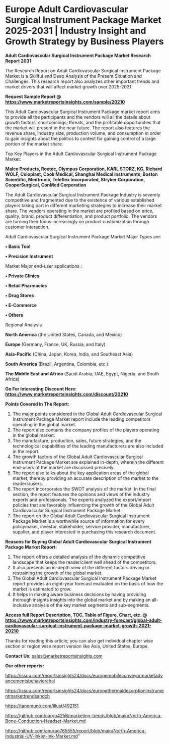 # Europe Adult Cardiovascular Surgical Instrument Package Market 2025-2031 | Industry Insight and Growth Strategy by Business Players

<strong>Adult Cardiovascular Surgical Instrument Package Market Research Report 2031</strong>

The Research Report on Adult Cardiovascular Surgical Instrument Package Market is a Skillful and Deep Analysis of the Present Situation and Challenges. This research report also analyzes other important trends and market drivers that will affect market growth over 2025-2031.

<strong>Request Sample Report @ <a href=https://www.marketreportsinsights.com/sample/20210>https://www.marketreportsinsights.com/sample/20210</a></strong>

This Adult Cardiovascular Surgical Instrument Package market report aims to provide all the participants and the vendors will all the details about growth factors, shortcomings, threats, and the profitable opportunities that the market will present in the near future. The report also features the revenue share, industry size, production volume, and consumption in order to gain insights about the politics to contest for gaining control of a large portion of the market share.

Top Key Players in the Adult Cardiovascular Surgical Instrument Package Market:

<strong>Malco Products, Roxtec, Olympus Corporation, KARL STORZ, KG, Richard WOLF, Coloplast, Cook Medical, Shanghai Medical Instruments, Boston Scientific, Medtronic, Teleflex Incorporated, Stryker Corporation, CooperSurgical, ConMed Corporation</strong>

The Adult Cardiovascular Surgical Instrument Package Industry is severely competitive and fragmented due to the existence of various established players taking part in different marketing strategies to increase their market share. The vendors operating in the market are profiled based on price, quality, brand, product differentiation, and product portfolio. The vendors are turning their focus increasingly on product customization through customer interaction.

Adult Cardiovascular Surgical Instrument Package Market Major Types are:

<strong>• Basic Tool

• Precision Instrument</strong>

Market Major end-user applications :

<strong>• Private Clinics

• Retail Pharmacies

• Drug Stores

• E-Commerce

• Others</strong>

Regional Analysis

</u><strong><b>North America</b></strong> (the United States, Canada, and Mexico)

<strong><b>Europe </b></strong>(Germany, France, UK, Russia, and Italy)

<strong><b>Asia-Pacific</b></strong> (China, Japan, Korea, India, and Southeast Asia)

<strong><b>South America</b></strong> (Brazil, Argentina, Colombia, etc.)

<strong><b>The Middle East and Africa</b></strong> (Saudi Arabia, UAE, Egypt, Nigeria, and South Africa)

<strong>Go For Interesting Discount Here: <a href=https://www.marketreportsinsights.com/discount/20210>https://www.marketreportsinsights.com/discount/20210</a></strong>

<strong>Points Covered in The Report:</strong>
<ol>
  <li>The major points considered in the Global Adult Cardiovascular Surgical Instrument Package Market report include the leading competitors operating in the global market.</li>
  <li>The report also contains the company profiles of the players operating in the global market.</li>
  <li>The manufacture, production, sales, future strategies, and the technological capabilities of the leading manufacturers are also included in the report.</li>
  <li>The growth factors of the Global Adult Cardiovascular Surgical Instrument Package Market are explained in-depth, wherein the different end-users of the market are discussed precisely.</li>
  <li>The report also talks about the key application areas of the global market, thereby providing an accurate description of the market to the readers/users.</li>
  <li>The report incorporates the SWOT analysis of the market. In the final section, the report features the opinions and views of the industry experts and professionals. The experts analyzed the export/import policies that are favorably influencing the growth of the Global Adult Cardiovascular Surgical Instrument Package Market.</li>
  <li>The report on the Global Adult Cardiovascular Surgical Instrument Package Market is a worthwhile source of information for every policymaker, investor, stakeholder, service provider, manufacturer, supplier, and player interested in purchasing this research document.</li>
</ol>
<strong>Reasons for Buying Global Adult Cardiovascular Surgical Instrument Package Market Report:</strong>

<ol>
  <li>The report offers a detailed analysis of the dynamic competitive landscape that keeps the reader/client well ahead of the competitors.</li>
  <li>It also presents an in-depth view of the different factors driving or restraining the growth of the global market.</li>
  <li>The Global Adult Cardiovascular Surgical Instrument Package Market report provides an eight-year forecast evaluated on the basis of how the market is estimated to grow.</li>
  <li>It helps in making aware business decisions by having providing thorough insights insights into the global market and by making an all-inclusive analysis of the key market segments and sub-segments.</li>
</ol>
<strong>Access full Report Description, TOC, Table of Figure, Chart, etc. @ <a href=https://www.marketreportsinsights.com/industry-forecast/global-adult-cardiovascular-surgical-instrument-package-market-growth-2021-20210>https://www.marketreportsinsights.com/industry-forecast/global-adult-cardiovascular-surgical-instrument-package-market-growth-2021-20210</a></strong>


Thanks for reading this article; you can also get individual chapter wise section or region wise report version like Asia, United States, Europe.

<strong>Contact Us:</strong>
sales@marketreportsinsights.com

<strong>Our other reports:</strong>

<a href=https://issuu.com/reportsinsights24/docs/europemobileconveyormarketadvancementsbehaviorchal>https://issuu.com/reportsinsights24/docs/europemobileconveyormarketadvancementsbehaviorchal</a>

<a href=https://issuu.com/reportsinsights24/docs/europethermaldesorptioninstrumentmarkettrendsandch>https://issuu.com/reportsinsights24/docs/europethermaldesorptioninstrumentmarkettrendsandch</a>

<a href=https://tanomuno.com/illust/492151>https://tanomuno.com/illust/492151</a>

<a href=https://github.com/cargo4256/marketing-trends/blob/main/North-America-Bone-Conduction-Headset-Market.md>https://github.com/cargo4256/marketing-trends/blob/main/North-America-Bone-Conduction-Headset-Market.md</a>

<a href=https://github.com/anurag765555/report/blob/main/North-America-Industrial-UV-inkjet-ink-Market.md>https://github.com/anurag765555/report/blob/main/North-America-Industrial-UV-inkjet-ink-Market.md</a>"
